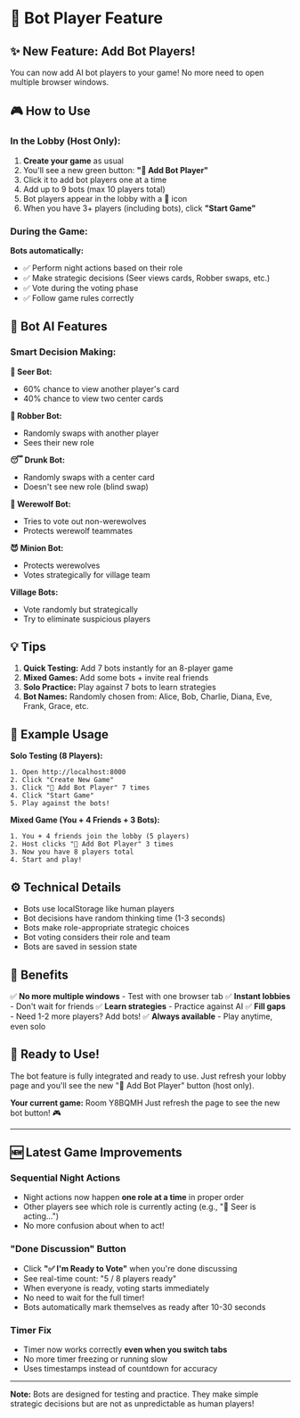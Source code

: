 # 🤖 Bot Player Feature

## ✨ New Feature: Add Bot Players!

You can now add AI bot players to your game! No more need to open multiple browser windows.

## 🎮 How to Use

### In the Lobby (Host Only):

1. **Create your game** as usual
2. You'll see a new green button: **"🤖 Add Bot Player"**
3. Click it to add bot players one at a time
4. Add up to 9 bots (max 10 players total)
5. Bot players appear in the lobby with a 🤖 icon
6. When you have 3+ players (including bots), click **"Start Game"**

### During the Game:

**Bots automatically:**
- ✅ Perform night actions based on their role
- ✅ Make strategic decisions (Seer views cards, Robber swaps, etc.)
- ✅ Vote during the voting phase
- ✅ Follow game rules correctly

## 🧠 Bot AI Features

### Smart Decision Making:

**🔮 Seer Bot:**
- 60% chance to view another player's card
- 40% chance to view two center cards

**🔄 Robber Bot:**
- Randomly swaps with another player
- Sees their new role

**😴 Drunk Bot:**
- Randomly swaps with a center card
- Doesn't see new role (blind swap)

**🐺 Werewolf Bot:**
- Tries to vote out non-werewolves
- Protects werewolf teammates

**😈 Minion Bot:**
- Protects werewolves
- Votes strategically for village team

**Village Bots:**
- Vote randomly but strategically
- Try to eliminate suspicious players

## 💡 Tips

1. **Quick Testing:** Add 7 bots instantly for an 8-player game
2. **Mixed Games:** Add some bots + invite real friends
3. **Solo Practice:** Play against 7 bots to learn strategies
4. **Bot Names:** Randomly chosen from: Alice, Bob, Charlie, Diana, Eve, Frank, Grace, etc.

## 🎯 Example Usage

**Solo Testing (8 Players):**
```
1. Open http://localhost:8000
2. Click "Create New Game"
3. Click "🤖 Add Bot Player" 7 times
4. Click "Start Game"
5. Play against the bots!
```

**Mixed Game (You + 4 Friends + 3 Bots):**
```
1. You + 4 friends join the lobby (5 players)
2. Host clicks "🤖 Add Bot Player" 3 times
3. Now you have 8 players total
4. Start and play!
```

## ⚙️ Technical Details

- Bots use localStorage like human players
- Bot decisions have random thinking time (1-3 seconds)
- Bots make role-appropriate strategic choices
- Bot voting considers their role and team
- Bots are saved in session state

## 🚀 Benefits

✅ **No more multiple windows** - Test with one browser tab
✅ **Instant lobbies** - Don't wait for friends
✅ **Learn strategies** - Practice against AI
✅ **Fill gaps** - Need 1-2 more players? Add bots!
✅ **Always available** - Play anytime, even solo

## 🎉 Ready to Use!

The bot feature is fully integrated and ready to use. Just refresh your lobby page and you'll see the new "🤖 Add Bot Player" button (host only).

**Your current game:** Room Y8BQMH
Just refresh the page to see the new bot button! 🎮

---

## 🆕 Latest Game Improvements

### Sequential Night Actions
- Night actions now happen **one role at a time** in proper order
- Other players see which role is currently acting (e.g., "🔮 Seer is acting...")
- No more confusion about when to act!

### "Done Discussion" Button
- Click **"✅ I'm Ready to Vote"** when you're done discussing
- See real-time count: "5 / 8 players ready"
- When everyone is ready, voting starts immediately
- No need to wait for the full timer!
- Bots automatically mark themselves as ready after 10-30 seconds

### Timer Fix
- Timer now works correctly **even when you switch tabs**
- No more timer freezing or running slow
- Uses timestamps instead of countdown for accuracy

---

**Note:** Bots are designed for testing and practice. They make simple strategic decisions but are not as unpredictable as human players!